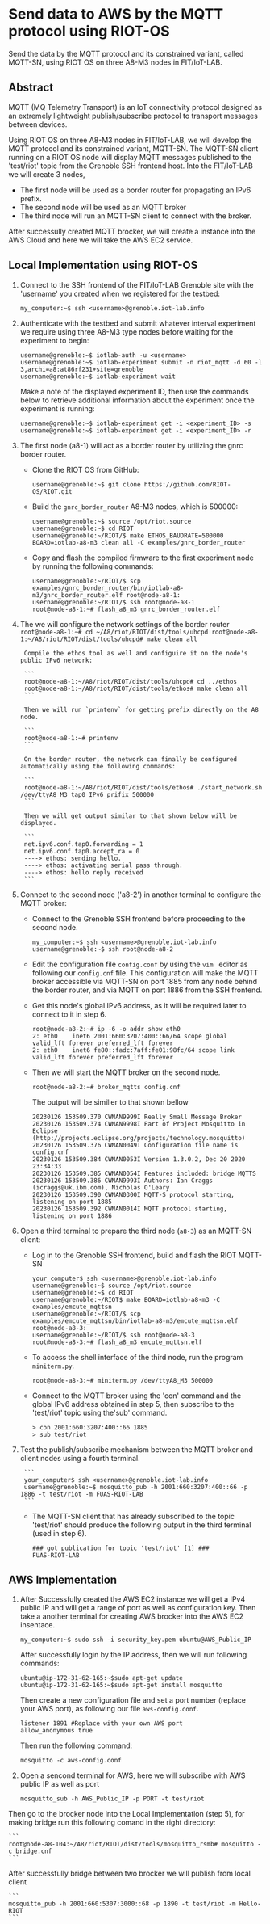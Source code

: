 # Send data to AWS by the MQTT protocol using RIOT-OS
Send the data by the MQTT protocol and its constrained variant, called MQTT-SN, using RIOT OS on three A8-M3 nodes in FIT/IoT-LAB.

## Abstract

MQTT (MQ Telemetry Transport) is an IoT connectivity protocol designed as an extremely lightweight publish/subscribe protocol to transport messages between devices.

Using RIOT OS on three A8-M3 nodes in FIT/IoT-LAB, we will develop the MQTT protocol and its constrained variant, MQTT-SN. The MQTT-SN client running on a RIOT OS node will display MQTT messages published to the 'test/riot' topic from the Grenoble SSH frontend host. Into the FIT/IoT-LAB we will create 3 nodes, 

* The first node will be used as a border router for propagating an IPv6 prefix.
* The second node will be used as an MQTT broker
* The third node will run an MQTT-SN client to connect with the broker.

After successully created MQTT brocker, we will create a instance into the AWS Cloud and here we will take the AWS EC2 service. 




## Local Implementation using RIOT-OS

1. Connect to the SSH frontend of the FIT/IoT-LAB Grenoble site with the 'username' you created when we registered for the testbed:

    ```
	my_computer:~$ ssh <username>@grenoble.iot-lab.info
	```
2. Authenticate with the testbed and submit whatever interval experiment we require using three A8-M3 type nodes before waiting for the experiment to begin:

    ```
	username@grenoble:~$ iotlab-auth -u <username>
	username@grenoble:~$ iotlab-experiment submit -n riot_mqtt -d 60 -l 3,archi=a8:at86rf231+site=grenoble
	username@grenoble:~$ iotlab-experiment wait
	```
    Make a note of the displayed experiment ID, then use the commands below to retrieve additional information about the experiment once the experiment is running:

    ```
	username@grenoble:~$ iotlab-experiment get -i <experiment_ID> -s
	username@grenoble:~$ iotlab-experiment get -i <experiment_ID> -r
	```

3. The first node (a8-1) will act as a border router by utilizing the gnrc border router. 

    * Clone the RIOT OS from GitHub:
        ```
		username@grenoble:~$ git clone https://github.com/RIOT-OS/RIOT.git
		```
    * Build the `gnrc_border_router` A8-M3 nodes, which is 500000:  
        ```
		username@grenoble:~$ source /opt/riot.source
		username@grenoble:~$ cd RIOT
		username@grenoble:~/RIOT/$ make ETHOS_BAUDRATE=500000 BOARD=iotlab-a8-m3 clean all -C examples/gnrc_border_router
		```  
    *  Copy and flash the compiled firmware to the first experiment node by running the following commands:    
        ```
		username@grenoble:~/RIOT/$ scp examples/gnrc_border_router/bin/iotlab-a8-m3/gnrc_border_router.elf root@node-a8-1:
		username@grenoble:~/RIOT/$ ssh root@node-a8-1
		root@node-a8-1:~# flash_a8_m3 gnrc_border_router.elf
		```

4. The we will configure the network settings of the border router      
        ```
		root@node-a8-1:~# cd ~/A8/riot/RIOT/dist/tools/uhcpd
		root@node-a8-1:~/A8/riot/RIOT/dist/tools/uhcpd# make clean all
		```  

        Compile the ethos tool as well and configuire it on the node's public IPv6 network:

        ```
		root@node-a8-1:~/A8/riot/RIOT/dist/tools/uhcpd# cd ../ethos
		root@node-a8-1:~/A8/riot/RIOT/dist/tools/ethos# make clean all
        ```

        Then we will run `printenv` for getting prefix directly on the A8 node.

        ```
        root@node-a8-1:~# printenv
        ```
        
        On the border router, the network can finally be configured automatically using the following commands:

        ```
        root@node-a8-1:~/A8/riot/RIOT/dist/tools/ethos# ./start_network.sh /dev/ttyA8_M3 tap0 IPv6_prifix 500000
		```

        Then we will get output similar to that shown below will be displayed.

        ```
		net.ipv6.conf.tap0.forwarding = 1
		net.ipv6.conf.tap0.accept_ra = 0
		----> ethos: sending hello.
		----> ethos: activating serial pass through.
		----> ethos: hello reply received
		```

5. Connect to the second node ('a8-2') in another terminal to configure the MQTT broker:

    * Connect to the Grenoble SSH frontend before proceeding to the second node.

        ```
		my_computer:~$ ssh <username>@grenoble.iot-lab.info
		username@grenoble:~$ ssh root@node-a8-2
		```
    * Edit the configuration file `config.conf` by using the `vim ` editor as following our `config.cnf` file. This configuration will make the MQTT broker accessible via MQTT-SN on port 1885 from any node behind the border router, and via MQTT on port 1886 from the SSH frontend.

    * Get this node's global IPv6 address, as it will be required later to connect to it in step 6.

        ```
		root@node-a8-2:~# ip -6 -o addr show eth0
		2: eth0    inet6 2001:660:3207:400::66/64 scope global        valid_lft forever preferred_lft forever
		2: eth0    inet6 fe80::fadc:7aff:fe01:98fc/64 scope link      valid_lft forever preferred_lft forever
		```

    * Then we will start the MQTT broker on the second node.
        ```
		root@node-a8-2:~# broker_mqtts config.cnf
		```

        The output will be similler to that shown bellow

        ```
        20230126 153509.370 CWNAN9999I Really Small Message Broker
        20230126 153509.374 CWNAN9998I Part of Project Mosquitto in Eclipse
        (http://projects.eclipse.org/projects/technology.mosquitto)
        20230126 153509.376 CWNAN0049I Configuration file name is config.cnf
        20230126 153509.384 CWNAN0053I Version 1.3.0.2, Dec 20 2020 23:34:33
        20230126 153509.385 CWNAN0054I Features included: bridge MQTTS 
        20230126 153509.386 CWNAN9993I Authors: Ian Craggs (icraggs@uk.ibm.com), Nicholas O'Leary
        20230126 153509.390 CWNAN0300I MQTT-S protocol starting, listening on port 1885
        20230126 153509.392 CWNAN0014I MQTT protocol starting, listening on port 1886
        ```

6. Open a third terminal to prepare the third node (`a8-3`) as an MQTT-SN client:

    *  Log in to the Grenoble SSH frontend, build and flash the RIOT MQTT-SN

        ```
		your_computer$ ssh <username>@grenoble.iot-lab.info
		username@grenoble:~$ source /opt/riot.source
		username@grenoble:~$ cd RIOT
		username@grenoble:~/RIOT$ make BOARD=iotlab-a8-m3 -C examples/emcute_mqttsn
		username@grenoble:~/RIOT/$ scp examples/emcute_mqttsn/bin/iotlab-a8-m3/emcute_mqttsn.elf root@node-a8-3:
		username@grenoble:~/RIOT/$ ssh root@node-a8-3
		root@node-a8-3:~# flash_a8_m3 emcute_mqttsn.elf
		```

    * To access the shell interface of the third node, run the program `miniterm.py`.
        ```
		root@node-a8-3:~# miniterm.py /dev/ttyA8_M3 500000
		```

    * Connect to the MQTT broker using the 'con' command and the global IPv6 address obtained in step 5, then subscribe to the 'test/riot' topic using the'sub' command.

        ```
		> con 2001:660:3207:400::66 1885
		> sub test/riot
		```    

7. Test the publish/subscribe mechanism between the MQTT broker and client nodes using a fourth terminal.

        ```
		your_computer$ ssh <username>@grenoble.iot-lab.info
		username@grenoble:~$ mosquitto_pub -h 2001:660:3207:400::66 -p 1886 -t test/riot -m FUAS-RIOT-LAB
		```

    * The MQTT-SN client that has already subscribed to the topic 'test/riot' should produce the following output in the third terminal (used in step 6). 

        ```
		### got publication for topic 'test/riot' [1] ###
		FUAS-RIOT-LAB
		```     


## AWS Implementation         

1. After Successfully created the AWS EC2 instance we will get a IPv4 public IP and will get a range of port as well as configuration key. Then take a another terminal for creating AWS brocker into the AWS EC2 insentace. 

    ```
    my_computer:~$ sudo ssh -i security_key.pem ubuntu@AWS_Public_IP
    ```

    After successfully login by the IP address, then we will run following commands:

    ```
    ubuntu@ip-172-31-62-165:~$sudo apt-get update
    ubuntu@ip-172-31-62-165:~$sudo apt-get install mosquitto
    ```

    Then create a new configuration file and set a port number (replace your AWS port), as following our file `aws-config.conf`. 

    ```
    listener 1891 #Replace with your own AWS port
    allow_anonymous true
    ```

    Then run the following command:

    ```
    mosquitto -c aws-config.conf
    ```

2. Open a sencond terminal for AWS, here we will subscribe with AWS public IP as well as port

    ```
    mosquitto_sub -h AWS_Public_IP -p PORT -t test/riot 
    ```

Then go to the brocker node into the Local Implementation (step 5), for making bridge run this following comand in the right directory:

    ```
    root@node-a8-104:~/A8/riot/RIOT/dist/tools/mosquitto_rsmb# mosquitto -c bridge.cnf
    ```

After successfully bridge between two brocker we will publish from local client

    ```
    mosquitto_pub -h 2001:660:5307:3000::68 -p 1890 -t test/riot -m Hello-RIOT
    ```
